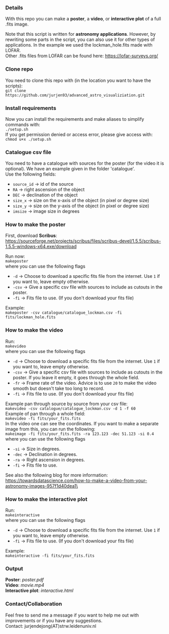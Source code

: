 ### Details

With this repo you can make a **poster**, a **video**, or **interactive plot** of a full .fits image.

Note that this script is written for **astronomy applications**. However, by rewriting some parts in the script, 
you can also use it for other types of applications. In the example we used the lockman_hole.fits made with LOFAR.\
Other .fits files from LOFAR can be found here:
https://lofar-surveys.org/

### Clone repo
You need to clone this repo with (in the location you want to have the scripts):\
```git clone https://github.com/jurjen93/advanced_astro_visualiziation.git```

### Install requirements
Now you can install the requirements and make aliases to simplify commands with:\
```./setup.sh```\
If you get permission denied or access error, please give access with:\
```chmod u+x ./setup.sh```

### Catalogue csv file
You need to have a catalogue with sources for the poster (for the video it is optional). We have an example given in the folder 'catalogue'.\
Use the following fields:
* ```source_id```   -> id of the source
* ```RA```          -> right ascension of the object
* ```DEC```         -> declination of the object
* ```size_x```      -> size on the x-axis of the object (in pixel or degree size)
* ```size_y```      -> size on the y-axis of the object (in pixel or degree size)
* ```imsize```      -> image size in degrees

### How to make the poster

First, download **Scribus**:
https://sourceforge.net/projects/scribus/files/scribus-devel/1.5.5/scribus-1.5.5-windows-x64.exe/download

Run now:\
```makeposter```\
where you can use the following flags
* ```-d``` -> Choose to download a specific fits file from the internet. Use ```1``` if you want to, leave empty otherwise.
* ```-csv``` -> Give a specific csv file with sources to include as cutouts in the poster.
* ```-fi``` -> Fits file to use. (If you don't download your fits file)

Example:\
```makeposter -csv catalogue/catalogue_lockman.csv -fi fits/lockman_hole.fits```
  
### How to make the video
Run:\
```makevideo```\
where you can use the following flags
* ```-d``` -> Choose to download a specific fits file from the internet. Use ```1``` if you want to, leave empty otherwise.
* ```-csv``` -> Give a specific csv file with sources to include as cutouts in the poster. If you leave it empty, it goes through the whole field.
* ```-fr``` -> Frame rate of the video. Advice is to use ```20``` to make the video smooth but doesn't take too long to record.
* ```-fi``` -> Fits file to use. (If you don't download your fits file)

Example pan through source by source from your csv file:\
```makevideo -csv catalogue/catalogue_lockman.csv -d 1 -f 60```\
Example of pan through a whole field:\
```makevideo -fi fits/your_fits.fits```\
In the video one can see the coordinates. If you want to make a separate image from this, you can run the following:\
```makeimage -fi fits/your_fits.fits -ra 123.123 -dec 51.123 -si 0.4```\
where you can use the following flags
* ```-si``` -> Size in degrees.
* ```-dec``` -> Declination in degrees.
* ```-ra``` -> Right ascension in degrees.
* ```-fi``` -> Fits file to use.

See also the following blog for more information:
https://towardsdatascience.com/how-to-make-a-video-from-your-astronomy-images-957f1d40dea1\

### How to make the interactive plot
Run:\
```makeinteractive```\
where you can use the following flags
* ```-d``` -> Choose to download a specific fits file from the internet. Use ```1``` if you want to, leave empty otherwise.
* ```-fi``` -> Fits file to use. (If you don't download your fits file)

Example:\
```makeinteractive -fi fits/your_fits.fits```

### Output
**Poster**: *poster.pdf*\
**Video**: *movie.mp4*\
**Interactive plot**: *interactive.html*

### Contact/Collaboration
Feel free to send me a message if you want to help me out with improvements or if you have any suggestions.\
Contact: jurjendejong(AT)strw.leidenuniv.nl